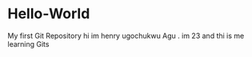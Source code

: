 # Hello-World
My first Git Repository
hi im henry ugochukwu Agu . im 23 and thi is me learning Gits
